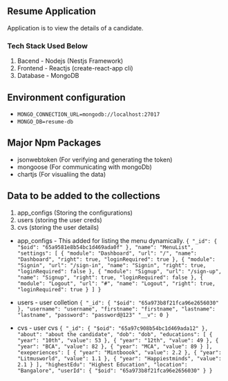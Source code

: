 ## Resume Application
 Application is to view the details of a candidate.
### Tech Stack Used Below
1. Bacend - Nodejs (Nestjs Framework)
2. Frontend - Reactjs (create-react-app cli)
3. Database - MongoDB 

## Environment configuration
- `MONGO_CONNECTION_URL=mongodb://localhost:27017`
- `MONGO_DB=resume-db`

## Major Npm Packages
- jsonwebtoken (For verifying and generating the token)
- mongoose (For communicating with mongoDb)
- chartjs (For visualiing the data)

## Data to be added to the collections
1. app_configs (Storing the configurations)
2. users (storing the user creds)
3. cvs (storing the user details)
- app_configs - This added for listing the menu dynamically.
`
{
  "_id": {
    "$oid": "65a9581e8b54bc1d469ada0f"
  },
  "name": "MenuList",
  "settings": [
    {
      "module": "Dashboard",
      "url": "/",
      "name": "Dashboard",
      "right": true,
      "loginRequired": true
    },
    {
      "module": "Signin",
      "url": "/sign-in",
      "name": "Signin",
      "right": true,
      "loginRequired": false
    },
    {
      "module": "Signup",
      "url": "/sign-up",
      "name": "Signup",
      "right": true,
      "loginRequired": false
    },
    {
      "module": "Logout",
      "url": "#",
      "name": "Logout",
      "right": true,
      "loginRequired": true
    }
  ]
}
`
- users - user colletion 
`{
  "_id": {
    "$oid": "65a973b8f21fca96e2656030"
  },
  "username": "username",
  "firstname": "firstname",
  "lastname": "lastname",
  "password": "password@123"
  "__v": 0
}`

- cvs - user cvs
`
{
  "_id": {
    "$oid": "65a97c908b54bc1d469ada12"
  },
  "about": "about the candidate",
  "dob": "dob",
  "educations": [
    {
      "year": "10th",
      "value": 53
    },
    {
      "year": "12th",
      "value": 49
    },
    {
      "year": "BCA",
      "value": 82
    },
    {
      "year": "MCA",
      "value": 89
    }
  ],
  "exeperiences": [
    {
      "year": "Mintboook",
      "value": 2.2
    },
    {
      "year": "Litmusworld",
      "value": 1.1
    },
    {
      "year": "Happiestminds",
      "value": 2.1
    }
  ],
  "highestEdu": "Highest Education",
  "location": "Bangalore",
  "userId": {
    "$oid": "65a973b8f21fca96e2656030"
  }
}
`


